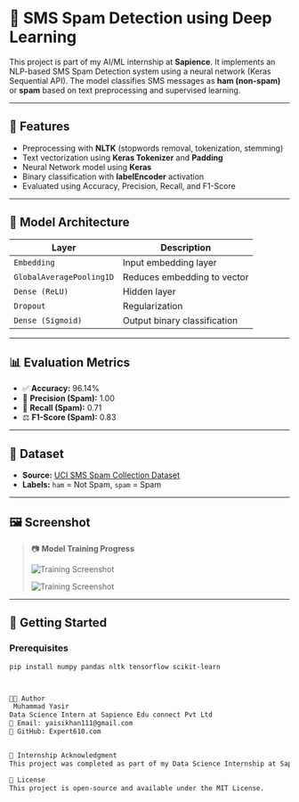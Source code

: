 # 📱 SMS Spam Detection using Deep Learning

This project is part of my AI/ML internship at **Sapience**. It implements an NLP-based SMS Spam Detection system using a neural network (Keras Sequential API). The model classifies SMS messages as **ham (non-spam)** or **spam** based on text preprocessing and supervised learning.

---

## 📌 Features

- Preprocessing with **NLTK** (stopwords removal, tokenization, stemming)
- Text vectorization using **Keras Tokenizer** and **Padding**
- Neural Network model using **Keras**
- Binary classification with **labelEncoder** activation
- Evaluated using Accuracy, Precision, Recall, and F1-Score

---

## 🧠 Model Architecture

| Layer                          | Description                       |
|-------------------------------|-----------------------------------|
| `Embedding`                   | Input embedding layer             |
| `GlobalAveragePooling1D`      | Reduces embedding to vector       |
| `Dense (ReLU)`                | Hidden layer                      |
| `Dropout`                     | Regularization                    |
| `Dense (Sigmoid)`             | Output binary classification      |

---

## 📊 Evaluation Metrics

- ✅ **Accuracy:** 96.14%
- 🎯 **Precision (Spam):** 1.00
- 📢 **Recall (Spam):** 0.71
- ⚖️ **F1-Score (Spam):** 0.83

---

## 📂 Dataset

- **Source:** [UCI SMS Spam Collection Dataset](https://archive.ics.uci.edu/ml/datasets/SMS+Spam+Collection)
- **Labels:** `ham` = Not Spam, `spam` = Spam

---

## 🖼️ Screenshot

> 📷 **Model Training Progress**
>
>  
>
> ![Training Screenshot](screenshots/model_training.png)
>
> 
> ![Training Screenshot](screenshots/model_training.png)

---

## 🚀 Getting Started

### Prerequisites
```bash
pip install numpy pandas nltk tensorflow scikit-learn



👨‍💻 Author
 Muhammad Yasir
Data Science Intern at Sapience Edu connect Pvt Ltd
📧 Email: yaisikhan111@gmail.com
🔗 GitHub: Expert610.com


📄 Internship Acknowledgment
This project was completed as part of my Data Science Internship at Sapience Edu Connect Pvt Ltd, where I explored real-world applications of natural language processing and deep learning.

📜 License
This project is open-source and available under the MIT License.
